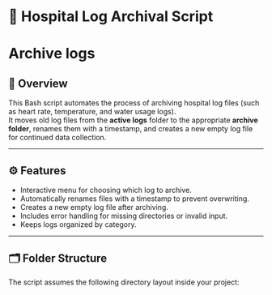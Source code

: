 # 🏥 Hospital Log Archival Script
# Archive logs 
## 📄 Overview
This Bash script automates the process of archiving hospital log files (such as heart rate, temperature, and water usage logs).  
It moves old log files from the **active logs** folder to the appropriate **archive folder**, renames them with a timestamp, and creates a new empty log file for continued data collection.

---

## ⚙️ Features
- Interactive menu for choosing which log to archive.  
- Automatically renames files with a timestamp to prevent overwriting.  
- Creates a new empty log file after archiving.  
- Includes error handling for missing directories or invalid input.  
- Keeps logs organized by category.

---

## 🗂️ Folder Structure
The script assumes the following directory layout inside your project:
